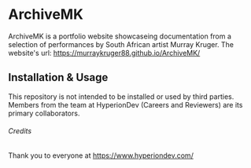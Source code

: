# ArchiveMK

ArchiveMK is a portfolio website showcaseing documentation from a selection of performances by South African artist Murray Kruger. The website's url: https://murraykruger88.github.io/ArchiveMK/

## Installation & Usage
This repository is not intended to be installed or used by third parties. Members from the team at HyperionDev (Careers and Reviewers) are its primary collaborators. 

###### Credits
Thank you to everyone at https://www.hyperiondev.com/
